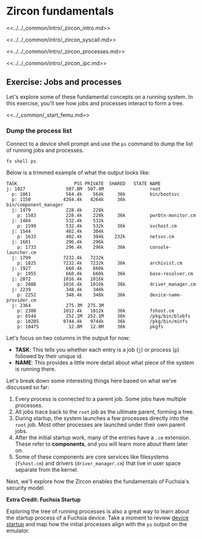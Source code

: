 # Zircon fundamentals

<<../../_common/intro/_zircon_intro.md>>

<<../../_common/intro/_zircon_syscall.md>>

<<../../_common/intro/_zircon_processes.md>>

<<../../_common/intro/_zircon_ipc.md>>

## Exercise: Jobs and processes

Let's explore some of these fundamental concepts on a running system. In
this exercise, you'll see how jobs and processes interact to form a tree.

<<../_common/_start_femu.md>>

### Dump the process list

Connect to a device shell prompt and use the `ps` command to dump the list of
running jobs and processes.

```posix-terminal
fx shell ps
```

Below is a trimmed example of what the output looks like:

```none {:.devsite-disable-click-to-copy}
TASK                     PSS PRIVATE  SHARED   STATE NAME
j: 1027               507.8M  507.4M                 root
  p: 1061             564.4k    564k     36k         bin/bootsvc
  p: 1150            4264.4k   4264k     36k         bin/component_manager
  j: 1479             228.4k    228k
    p: 1583           228.4k    228k     36k         pwrbtn-monitor.cm
  j: 1484             532.4k    532k
    p: 1599           532.4k    532k     36k         svchost.cm
  j: 1544             402.4k    304k
    p: 1633           402.4k    304k    232k         netsvc.cm
  j: 1681             296.4k    296k
    p: 1733           296.4k    296k     36k         console-launcher.cm
  j: 1799            7232.4k   7232k
    p: 1825          7232.4k   7232k     36k         archivist.cm
  j: 1927             660.4k    660k
    p: 1955           660.4k    660k     36k         base-resolver.cm
  j: 2072            1016.4k   1016k
    p: 2088          1016.4k   1016k     36k         driver_manager.cm
  j: 2239             348.4k    348k
    p: 2252           348.4k    348k     36k         device-name-provider.cm
  j: 2364             275.3M  275.3M
    p: 2380          1012.4k   1012k     36k         fshost.cm
    p: 6544           252.1M  252.1M     36k         /pkg/bin/blobfs
    p: 10205         9744.4k   9744k     36k         /pkg/bin/minfs
    p: 10475           12.8M   12.8M     36k         pkgfs
```


Let's focus on two columns in the output for now:

* **TASK**: This tells you whether each entry is a job (`j`) or process (`p`)
  followed by their unique id.
* **NAME**: This provides a little more detail about what piece of the system
  is running there.

Let's break down some interesting things here based on what we've discussed so
far:

1. Every process is connected to a parent job. Some jobs have multiple
   processes.
1. All jobs trace back to the `root` job as the ultimate parent, forming a tree.
1. During startup, the system launches a few processes directly into the `root` job.
   Most other processes are launched under their own parent jobs.
1. After the initial startup work, many of the entries have a `.cm` extension. These
   refer to **components**, and you will learn more about them later on.
1. Some of these components are core services like filesystems (`fshost.cm`) and
   drivers (`driver_manager.cm`) that live in user space separate from the
   kernel.

Next, we'll explore how the Zircon enables the fundamentals of Fuchsia's
security model.

<aside class="key-point">
  <b>Extra Credit: Fuchsia Startup</b>
  <p>Exploring the tree of running processes is also a great way to learn about
  the startup process of a Fuchsia device. Take a moment to review
  <a href="/docs/concepts/process/everything_between_power_on_and_your_component.md">
  device startup</a> and map how the initial processes align with the
  <code>ps</code> output on the emulator.</p>
</aside>
